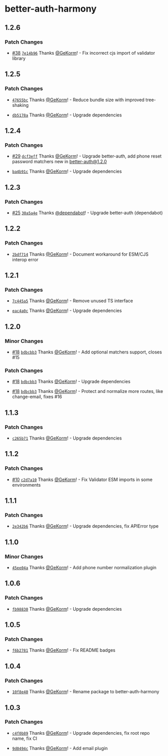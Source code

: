 # better-auth-harmony

## 1.2.6

### Patch Changes

- [#38](https://github.com/GeKorm/better-auth-harmony/pull/38)
  [`7e14b96`](https://github.com/GeKorm/better-auth-harmony/commit/7e14b96adaf6d00f67c8e52a453098e009674dd9)
  Thanks [@GeKorm](https://github.com/GeKorm)! - Fix incorrect cjs import of validator library

## 1.2.5

### Patch Changes

- [`47655bc`](https://github.com/GeKorm/better-auth-harmony/commit/47655bca0df8e69f14f5e85cd5f18dad7305ab83)
  Thanks [@GeKorm](https://github.com/GeKorm)! - Reduce bundle size with improved tree-shaking

- [`db5178a`](https://github.com/GeKorm/better-auth-harmony/commit/db5178ac9c388202394c049dc75a3d3b5d786121)
  Thanks [@GeKorm](https://github.com/GeKorm)! - Upgrade dependencies

## 1.2.4

### Patch Changes

- [#29](https://github.com/GeKorm/better-auth-harmony/pull/29)
  [`dcf3eff`](https://github.com/GeKorm/better-auth-harmony/commit/dcf3eff74799a12257085a0735744443c60150e1)
  Thanks [@GeKorm](https://github.com/GeKorm)! - Upgrade better-auth, add phone reset password
  matchers new in better-auth@1.2.0

- [`ba4b91c`](https://github.com/GeKorm/better-auth-harmony/commit/ba4b91cd0cbf82013bb4ed2d11578ba8dc788d6f)
  Thanks [@GeKorm](https://github.com/GeKorm)! - Upgrade dependencies

## 1.2.3

### Patch Changes

- [#25](https://github.com/GeKorm/better-auth-harmony/pull/25)
  [`30a5a4e`](https://github.com/GeKorm/better-auth-harmony/commit/30a5a4e04e579afb27624ceae7cfdf26c00d5ec8)
  Thanks [@dependabot](https://github.com/apps/dependabot)! - Upgrade better-auth (dependabot)

## 1.2.2

### Patch Changes

- [`2bdf714`](https://github.com/GeKorm/better-auth-harmony/commit/2bdf714ac25f1298481490e1a3be02aec56bdacc)
  Thanks [@GeKorm](https://github.com/GeKorm)! - Document workaround for ESM/CJS interop error

## 1.2.1

### Patch Changes

- [`7c445a5`](https://github.com/GeKorm/better-auth-harmony/commit/7c445a5e5363d8a5e63447f871ffa195eb5eb9b7)
  Thanks [@GeKorm](https://github.com/GeKorm)! - Remove unused TS interface

- [`eac4a0c`](https://github.com/GeKorm/better-auth-harmony/commit/eac4a0c1da650986521a1a15e77d576cb5a4bfe5)
  Thanks [@GeKorm](https://github.com/GeKorm)! - Upgrade dependencies

## 1.2.0

### Minor Changes

- [#18](https://github.com/GeKorm/better-auth-harmony/pull/18)
  [`bdbcbb3`](https://github.com/GeKorm/better-auth-harmony/commit/bdbcbb3f3ba9f226e988fc6925ced6a04d346852)
  Thanks [@GeKorm](https://github.com/GeKorm)! - Add optional matchers support, closes #15

### Patch Changes

- [#18](https://github.com/GeKorm/better-auth-harmony/pull/18)
  [`bdbcbb3`](https://github.com/GeKorm/better-auth-harmony/commit/bdbcbb3f3ba9f226e988fc6925ced6a04d346852)
  Thanks [@GeKorm](https://github.com/GeKorm)! - Upgrade dependencies

- [#18](https://github.com/GeKorm/better-auth-harmony/pull/18)
  [`bdbcbb3`](https://github.com/GeKorm/better-auth-harmony/commit/bdbcbb3f3ba9f226e988fc6925ced6a04d346852)
  Thanks [@GeKorm](https://github.com/GeKorm)! - Protect and normalize more routes, like
  change-email, fixes #16

## 1.1.3

### Patch Changes

- [`c265b71`](https://github.com/GeKorm/better-auth-harmony/commit/c265b7100dd6577e697cb593fb58af73df1d1dbf)
  Thanks [@GeKorm](https://github.com/GeKorm)! - Upgrade dependencies

## 1.1.2

### Patch Changes

- [#10](https://github.com/GeKorm/better-auth-harmony/pull/10)
  [`c2d7a10`](https://github.com/GeKorm/better-auth-harmony/commit/c2d7a10f23b62f3a4239c388e8c5075d0eac7b40)
  Thanks [@GeKorm](https://github.com/GeKorm)! - Fix Validator ESM imports in some environments

## 1.1.1

### Patch Changes

- [`2e342b6`](https://github.com/GeKorm/better-auth-harmony/commit/2e342b62020c1bf8b50dafbe29b7b8161d21d28b)
  Thanks [@GeKorm](https://github.com/GeKorm)! - Upgrade dependencies, fix APIError type

## 1.1.0

### Minor Changes

- [`45ee04a`](https://github.com/GeKorm/better-auth-harmony/commit/45ee04ab43e0815f9101b3523cf5c8e74faaed23)
  Thanks [@GeKorm](https://github.com/GeKorm)! - Add phone number normalization plugin

## 1.0.6

### Patch Changes

- [`fb98830`](https://github.com/GeKorm/better-auth-harmony/commit/fb98830d1dc598fa08cb5ce511f34a39ac78ce4e)
  Thanks [@GeKorm](https://github.com/GeKorm)! - Upgrade dependencies

## 1.0.5

### Patch Changes

- [`f6b2781`](https://github.com/GeKorm/better-auth-harmony/commit/f6b2781df5feb10eb9ec10b6656f0d3a0a2b9666)
  Thanks [@GeKorm](https://github.com/GeKorm)! - Fix README badges

## 1.0.4

### Patch Changes

- [`10f8e40`](https://github.com/GeKorm/better-auth-harmony/commit/10f8e4070506300f650256d01b4750da7be7319f)
  Thanks [@GeKorm](https://github.com/GeKorm)! - Rename package to better-auth-harmony

## 1.0.3

### Patch Changes

- [`c4f0b89`](https://github.com/GeKorm/better-auth-harmony/commit/c4f0b89b69bbda2ac0d520a29929d236d83490cd)
  Thanks [@GeKorm](https://github.com/GeKorm)! - Upgrade dependencies, fix root repo name, fix CI

- [`9d0494c`](https://github.com/GeKorm/better-auth-harmony/commit/9d0494c12b62f6e776dd0bc6ba84c601902aae3c)
  Thanks [@GeKorm](https://github.com/GeKorm)! - Add email plugin
